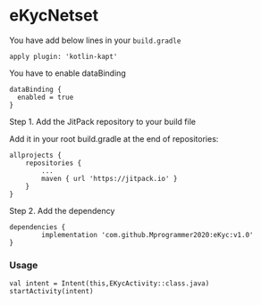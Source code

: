 # eKycNetset

You have add below lines in your ```build.gradle``` 
```
apply plugin: 'kotlin-kapt'
```
You have to enable dataBinding
```
dataBinding {
  enabled = true
}

```

Step 1. Add the JitPack repository to your build file

Add it in your root build.gradle at the end of repositories:

	allprojects {
		repositories {
			...
			maven { url 'https://jitpack.io' }
		}
	}

Step 2. Add the dependency

	dependencies {
	        implementation 'com.github.Mprogrammer2020:eKyc:v1.0'
	}

### Usage

 ```
 val intent = Intent(this,EKycActivity::class.java)
 startActivity(intent)
 ```
